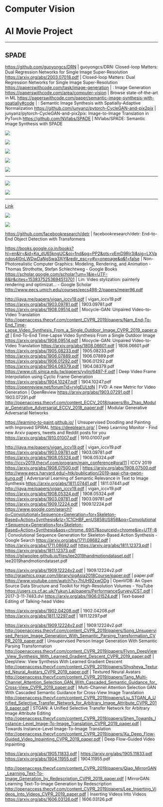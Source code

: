 # Computer Vision

# AI Movie Project

---
## SPADE 


https://github.com/guoyongcs/DRN | guoyongcs/DRN: Closed-loop Matters: Dual Regression Networks for Single Image Super-Resolution
https://arxiv.org/abs/2003.07018.pdf | Closed-loop Matters: Dual Regression Networks for Single Image Super-Resolution
https://paperswithcode.com/task/image-generation | : Image Generation
https://paperswithcode.com/area/computer-vision | Browse state-of-the-art in ML
https://paperswithcode.com/paper/semantic-image-synthesis-with-spatially#code | : Semantic Image Synthesis with Spatially-Adaptive Normalization
https://github.com/junyanz/pytorch-CycleGAN-and-pix2pix | junyanz/pytorch-CycleGAN-and-pix2pix: Image-to-Image Translation in PyTorch
https://github.com/NVlabs/SPADE | NVlabs/SPADE: Semantic Image Synthesis with SPADE


![](2020-07-22-01-11-48.png)

![](2020-07-22-01-12-18.png)

![](2020-07-22-01-13-07.png)

![](2020-07-22-01-13-30.png)

![](2020-07-22-01-14-19.png)


---

![](2020-07-22-01-16-12.png)

![](2020-07-22-01-17-57.png)

---

[Link](https://arxiv.org/pdf/1711.07971.pdf)

![](2020-07-22-02-02-42.png)

![](2020-07-22-02-02-54.png)

https://github.com/facebookresearch/detr | facebookresearch/detr: End-to-End Object Detection with Transformers

https://books.google.co.in/books?hl=en&lr=&id=Kq_dU65kngUC&oi=fnd&pg=PP2&ots=vEmD9Rjr3i&sig=LXVandqs4l0nLWDwDaNgSwa3XjY&redir_esc=y#v=onepage&q&f=false | Non-Photorealistic Computer Graphics: Modeling, Rendering, and Animation - Thomas Strothotte, Stefan Schlechtweg - Google Books
https://scholar.google.com/scholar?um=1&ie=UTF-8&lr&cites=1538375253694513701 | Lin: Video stylization: painterly rendering and optimizat... - Google Scholar
http://www.eecs.umich.edu/courses/eecs498-2/papers/meier96.pdf

http://jiaya.me/papers/vigan_iccv19.pdf | vigan_iccv19.pdf
https://arxiv.org/abs/1903.09781.pdf | 1903.09781.pdf
https://arxiv.org/abs/1908.09514.pdf | Mocycle-GAN: Unpaired Video-to-Video Translation
http://openaccess.thecvf.com/content_CVPR_2019/papers/Nam_End-To-End_Time-Lapse_Video_Synthesis_From_a_Single_Outdoor_Image_CVPR_2019_paper.pdf | End-To-End Time-Lapse Video Synthesis From a Single Outdoor Image
https://arxiv.org/abs/1908.09514.pdf | Mocycle-GAN: Unpaired Video-to-Video Translation
https://arxiv.org/abs/1808.06601.pdf | 1808.06601.pdf
https://arxiv.org/abs/1905.08233.pdf | 1905.08233.pdf
https://arxiv.org/abs/1906.07889.pdf | 1906.07889.pdf
https://arxiv.org/abs/1906.01292.pdf | 1906.01292.pdf
https://arxiv.org/abs/1904.08379.pdf | 1904.08379.pdf
https://www.citi.sinica.edu.tw/papers/yylin/6497-F.pdf | Deep Video Frame Interpolation using Cyclic Frame Generation
https://arxiv.org/abs/1904.10247.pdf | 1904.10247.pdf
https://openreview.net/forum?id=rylgEULtdN | FVD: A new Metric for Video Generation | OpenReview
https://arxiv.org/abs/1903.07291.pdf | 1903.07291.pdf
http://openaccess.thecvf.com/content_ECCV_2018/papers/Bo_Zhao_Modular_Generative_Adversarial_ECCV_2018_paper.pdf | Modular Generative Adversarial Networks

https://learning-to-paint.github.io/ | Unsupervised Doodling and Painting with Improved SPIRAL
https://deeplearn.org/ | Deep Learning Monitor - Find new Arxiv papers, tweets and Reddit posts for you
https://arxiv.org/abs/1910.01007.pdf | 1910.01007.pdf

http://jiaya.me/papers/vigan_iccv19.pdf | vigan_iccv19.pdf
https://arxiv.org/abs/1903.09781.pdf | 1903.09781.pdf
https://arxiv.org/abs/1908.05324.pdf | 1908.05324.pdf
http://iccv2019.thecvf.com/program/main_conference#oral11 | ICCV 2019
https://arxiv.org/abs/1908.07500.pdf | https://arxiv.org/abs/1908.07500.pdf
http://www.eecs.harvard.edu/~htk/publication/2019-aaai-cha-gwon-kung.pdf | Adversarial Learning of Semantic Relevance in Text to Image Synthesis
https://arxiv.org/abs/1811.07441.pdf | 1811.07441.pdf
http://jiaya.me/papers/vigan_iccv19.pdf | vigan_iccv19.pdf
https://arxiv.org/abs/1908.05324.pdf | 1908.05324.pdf
https://arxiv.org/abs/1903.09781.pdf | 1903.09781.pdf
https://arxiv.org/abs/1909.12224.pdf | 1909.12224.pdf
https://www.google.com/search?q=Convolutional+Sequence+Generation+for+Skeleton-Based+Action+Synthesis&rlz=1C1CHBF_enUS858US858&oq=Convolutional+Sequence+Generation+for+Skeleton-Based+Action+Synthesis&aqs=chrome..69i57&sourceid=chrome&ie=UTF-8 | Convolutional Sequence Generation for Skeleton-Based Action Synthesis - Google Search
https://arxiv.org/abs/1711.08682.pdf | https://arxiv.org/abs/1711.08682.pdf
https://arxiv.org/abs/1811.12373.pdf | https://arxiv.org/abs/1811.12373.pdf
https://gilwoolee.github.io/files/lee2019handmotiondataset.pdf | lee2019handmotiondataset.pdf

https://arxiv.org/abs/1909.12224v2.pdf | 1909.12224v2.pdf
http://graphics.pixar.com/library/sigAsia2018Course/paper.pdf | paper.pdf
https://www.youtube.com/watch?v=7hUH92xwODg | OpenVDB: An Open Source Data Structure and Toolkit for High-Resolution Volumes - YouTube
https://users.cs.cf.ac.uk/Yukun.Lai/papers/PerformanceSurveyJCST.pdf | 2017-3-11-7483.dvi
https://arxiv.org/abs/1906.01524.pdf | Text-based Editing of Talking-head Video

https://arxiv.org/abs/1902.04208.pdf | 1902.04208.pdf
https://arxiv.org/abs/1811.12297.pdf | 1811.12297.pdf

https://arxiv.org/abs/1909.12224v2.pdf | 1909.12224v2.pdf
http://openaccess.thecvf.com/content_CVPR_2019/papers/Song_Unsupervised_Person_Image_Generation_With_Semantic_Parsing_Transformation_CVPR_2019_paper.pdf | Unsupervised Person Image Generation With Semantic Parsing Transformation
http://openaccess.thecvf.com/content_CVPR_2019/papers/Flynn_DeepView_View_Synthesis_With_Learned_Gradient_Descent_CVPR_2019_paper.pdf | DeepView: View Synthesis With Learned Gradient Descent
http://openaccess.thecvf.com/content_CVPR_2019/papers/Shysheya_Textured_Neural_Avatars_CVPR_2019_paper.pdf | Textured Neural Avatars
http://openaccess.thecvf.com/content_CVPR_2019/papers/Tang_Multi-Channel_Attention_Selection_GAN_With_Cascaded_Semantic_Guidance_for_Cross-View_CVPR_2019_paper.pdf | Multi-Channel Attention Selection GAN With Cascaded Semantic Guidance for Cross-View Image Translation
http://openaccess.thecvf.com/content_CVPR_2019/papers/Liu_STGAN_A_Unified_Selective_Transfer_Network_for_Arbitrary_Image_Attribute_CVPR_2019_paper.pdf | STGAN: A Unified Selective Transfer Network for Arbitrary Image Attribute Editing
http://openaccess.thecvf.com/content_CVPR_2019/papers/Shen_Towards_Instance-Level_Image-To-Image_Translation_CVPR_2019_paper.pdf | Towards Instance-Level Image-To-Image Translation
http://openaccess.thecvf.com/content_CVPR_2019/papers/Xu_Deep_Flow-Guided_Video_Inpainting_CVPR_2019_paper.pdf | Deep Flow-Guided Video Inpainting

https://arxiv.org/abs/1905.11833.pdf | https://arxiv.org/abs/1905.11833.pdf
https://arxiv.org/abs/1904.11955.pdf | 1904.11955.pdf

http://openaccess.thecvf.com/content_CVPR_2019/papers/Qiao_MirrorGAN_Learning_Text-To-Image_Generation_by_Redescription_CVPR_2019_paper.pdf | MirrorGAN: Learning Text-To-Image Generation by Redescription
http://openaccess.thecvf.com/content_CVPR_2019/papers/Lee_Inserting_Videos_Into_Videos_CVPR_2019_paper.pdf | Inserting Videos Into Videos
https://arxiv.org/abs/1606.03126.pdf | 1606.03126.pdf